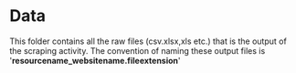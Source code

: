 # Data
This folder contains all the raw files (csv.xlsx,xls etc.) that is the output of the scraping activity. The convention of naming these output files is '**resourcename_websitename.fileextension**'
